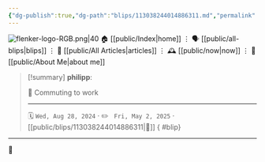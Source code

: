 ```yaml
---
{"dg-publish":true,"dg-path":"blips/113038244014886311.md","permalink":"/blips/113038244014886311/","title":"philipp on mastodon @ 2024-08-28","created":"2024-08-28T06:32:01","updated":"2025-05-02T08:50:44"}
---
```



<div class="transclusion internal-embed is-loaded"><div class="markdown-embed">




![flenker-logo-RGB.png|40](/img/user/attachments/flenker-logo-RGB.png)
🏠 [[public/Index\|home]]  ⋮ 🗣️ [[public/all-blips\|blips]] ⋮  📝 [[public/All Articles\|articles]]  ⋮ 🕰️ [[public/now\|now]] ⋮ 🪪 [[public/About Me\|about me]]


</div></div>


> [!summary] **philipp**:
>
> 🚆 Commuting to work
> - - -
>
> 🗓️ <code>Wed, Aug 28, 2024</code>  · ✏️ <code> Fri, May 2, 2025</code>  · [[public/blips/113038244014886311\|🔗]]
{ #blip}


- - -

 👾
